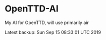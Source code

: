# OpenTTD-AI
My AI for OpenTTD, will use primarily air

Latest backup: Sun Sep 15 08:33:01 UTC 2019
